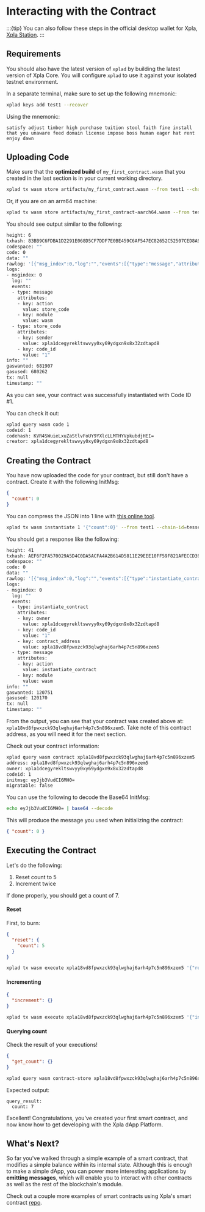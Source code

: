 # Interacting with the Contract

:::{tip}
You can also follow these steps in the official desktop wallet for Xpla, [Xpla Station](https://station.c2x.world).
:::

## Requirements

You should also have the latest version of `xplad` by building the latest version of Xpla Core. You will configure `xplad` to use it against your isolated testnet environment.

In a separate terminal, make sure to set up the following mnemonic:

```sh
xplad keys add test1 --recover
```

Using the mnemonic:

```
satisfy adjust timber high purchase tuition stool faith fine install that you unaware feed domain license impose boss human eager hat rent enjoy dawn
```

## Uploading Code

Make sure that the **optimized build** of `my_first_contract.wasm` that you created in the last section is in your current working directory.

```sh
xplad tx wasm store artifacts/my_first_contract.wasm --from test1 --chain-id=tesseract-1 --gas=auto --fees=100000axpla --broadcast-mode=block
```
Or, if you are on an arm64 machine:

```sh
xplad tx wasm store artifacts/my_first_contract-aarch64.wasm --from test1 --chain-id=tesseract-1 --gas=auto --fees=100000axpla --broadcast-mode=block
```

You should see output similar to the following:

```sh
height: 6
txhash: 83BB9C6FDBA1D2291E068D5CF7DDF7E0BE459C6AF547EC82652C52507CED8A9F
codespace: ""
code: 0
data: ""
rawlog: '[{"msg_index":0,"log":"","events":[{"type":"message","attributes":[{"key":"action","value":"store_code"},{"key":"module","value":"wasm"}]},{"type":"store_code","attributes":[{"key":"sender","value":"xpla1dcegyrekltswvyy0xy69ydgxn9x8x32zdtapd8"},{"key":"code_id","value":"1"}]}]}]'
logs:
- msgindex: 0
  log: ""
  events:
  - type: message
    attributes:
    - key: action
      value: store_code
    - key: module
      value: wasm
  - type: store_code
    attributes:
    - key: sender
      value: xpla1dcegyrekltswvyy0xy69ydgxn9x8x32zdtapd8
    - key: code_id
      value: "1"
info: ""
gaswanted: 681907
gasused: 680262
tx: null
timestamp: ""
```

As you can see, your contract was successfully instantiated with Code ID #1.

You can check it out:

```sh
xplad query wasm code 1
codeid: 1
codehash: KVR4SWuieLxuZaStlvFoUY9YXlcLLMTHYVpkubdjHEI=
creator: xpla1dcegyrekltswvyy0xy69ydgxn9x8x32zdtapd8
```

## Creating the Contract

You have now uploaded the code for your contract, but still don't have a contract. Create it with the following InitMsg:

```json
{
  "count": 0
}
```

You can compress the JSON into 1 line with [this online tool](https://goonlinetools.com/json-minifier/).

```sh
xplad tx wasm instantiate 1 '{"count":0}' --from test1 --chain-id=tesseract-1 --fees=10000axpla --gas=auto --broadcast-mode=block
```

You should get a response like the following:

```sh
height: 41
txhash: AEF6F2FA570029A5D4C0DA5ACFA4A2B614D5811E29EEE10FF59F821AFECCD399
codespace: ""
code: 0
data: ""
rawlog: '[{"msg_index":0,"log":"","events":[{"type":"instantiate_contract","attributes":[{"key":"owner","value":"xpla1dcegyrekltswvyy0xy69ydgxn9x8x32zdtapd8"},{"key":"code_id","value":"1"},{"key":"contract_address","value":"xpla18vd8fpwxzck93qlwghaj6arh4p7c5n896xzem5"}]},{"type":"message","attributes":[{"key":"action","value":"instantiate_contract"},{"key":"module","value":"wasm"}]}]}]'
logs:
- msgindex: 0
  log: ""
  events:
  - type: instantiate_contract
    attributes:
    - key: owner
      value: xpla1dcegyrekltswvyy0xy69ydgxn9x8x32zdtapd8
    - key: code_id
      value: "1"
    - key: contract_address
      value: xpla18vd8fpwxzck93qlwghaj6arh4p7c5n896xzem5
  - type: message
    attributes:
    - key: action
      value: instantiate_contract
    - key: module
      value: wasm
info: ""
gaswanted: 120751
gasused: 120170
tx: null
timestamp: ""
```

From the output, you can see that your contract was created above at: `xpla18vd8fpwxzck93qlwghaj6arh4p7c5n896xzem5`. Take note of this contract address, as you will need it for the next section.

Check out your contract information:

```sh
xplad query wasm contract xpla18vd8fpwxzck93qlwghaj6arh4p7c5n896xzem5
address: xpla18vd8fpwxzck93qlwghaj6arh4p7c5n896xzem5
owner: xpla1dcegyrekltswvyy0xy69ydgxn9x8x32zdtapd8
codeid: 1
initmsg: eyJjb3VudCI6MH0=
migratable: false
```

You can use the following to decode the Base64 InitMsg:

```sh
echo eyJjb3VudCI6MH0= | base64 --decode
```

This will produce the message you used when initializing the contract:

```json
{ "count": 0 }
```

## Executing the Contract

Let's do the following:

1. Reset count to 5
2. Increment twice

If done properly, you should get a count of 7.

#### Reset

First, to burn:

```json
{
  "reset": {
    "count": 5
  }
}
```

```sh
xplad tx wasm execute xpla18vd8fpwxzck93qlwghaj6arh4p7c5n896xzem5 '{"reset":{"count":5}}' --from test1 --chain-id=tesseract-1 --fees=1000000axpla --gas=auto --broadcast-mode=block
```

#### Incrementing

```json
{
  "increment": {}
}
```

```sh
xplad tx wasm execute xpla18vd8fpwxzck93qlwghaj6arh4p7c5n896xzem5 '{"increment":{}}' --from test1 --chain-id=tesseract-1 --gas=auto --fees=1000000axpla --broadcast-mode=block
```

#### Querying count

Check the result of your executions!

```json
{
  "get_count": {}
}
```

```sh
xplad query wasm contract-store xpla18vd8fpwxzck93qlwghaj6arh4p7c5n896xzem5 '{"get_count":{}}'
```

Expected output:

```
query_result:
  count: 7
```

Excellent! Congratulations, you've created your first smart contract, and now know how to get developing with the Xpla dApp Platform.

## What's Next?

So far you've walked through a simple example of a smart contract, that modifies a simple balance within its internal state. Although this is enough to make a simple dApp, you can power more interesting applications by **emitting messages**, which will enable you to interact with other contracts as well as the rest of the blockchain's module.

Check out a couple more examples of smart contracts using Xpla's smart contract [repo](https://github.com/c2xdev/cosmwasm-contracts).